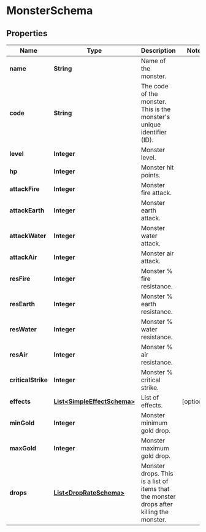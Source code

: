 

# MonsterSchema


## Properties

| Name | Type | Description | Notes |
|------------ | ------------- | ------------- | -------------|
|**name** | **String** | Name of the monster. |  |
|**code** | **String** | The code of the monster. This is the monster&#39;s unique identifier (ID). |  |
|**level** | **Integer** | Monster level. |  |
|**hp** | **Integer** | Monster hit points. |  |
|**attackFire** | **Integer** | Monster fire attack. |  |
|**attackEarth** | **Integer** | Monster earth attack. |  |
|**attackWater** | **Integer** | Monster water attack. |  |
|**attackAir** | **Integer** | Monster air attack. |  |
|**resFire** | **Integer** | Monster % fire resistance. |  |
|**resEarth** | **Integer** | Monster % earth resistance. |  |
|**resWater** | **Integer** | Monster % water resistance. |  |
|**resAir** | **Integer** | Monster % air resistance. |  |
|**criticalStrike** | **Integer** | Monster % critical strike. |  |
|**effects** | [**List&lt;SimpleEffectSchema&gt;**](SimpleEffectSchema.md) | List of effects. |  [optional] |
|**minGold** | **Integer** | Monster minimum gold drop.  |  |
|**maxGold** | **Integer** | Monster maximum gold drop.  |  |
|**drops** | [**List&lt;DropRateSchema&gt;**](DropRateSchema.md) | Monster drops. This is a list of items that the monster drops after killing the monster.  |  |



